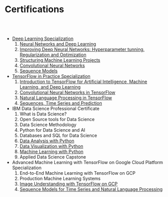 # Certifications
<br>
<br>

* [Deep Learning Specialization](https://www.coursera.org/account/accomplishments/specialization/F6YWSX45RL3J)
	1. [Neural Networks and Deep Learning](https://www.coursera.org/account/accomplishments/verify/56SN7L8EUKMX)
	2. [Improving Deep Neural Networks: Hyperparameter tunning, Regularization and Optimization](https://www.coursera.org/account/accomplishments/verify/F299FXC5NPXG)
	3. [Structuring Machine Learning Projects](https://www.coursera.org/account/accomplishments/verify/CK2RL6Q3N7QJ)
	4. [Convolutional Neural Networks](https://www.coursera.org/account/accomplishments/verify/HKA5EFGFLAEM)
	5. [Sequence Models](https://www.coursera.org/account/accomplishments/verify/3ER4YGGT5FH7)
* [TensorFlow in Practice Specialization](https://www.coursera.org/account/accomplishments/specialization/8AR57NNXZCVT)
	1. [Introduction to TensorFlow for Artificial Intelligence, Machine Learning, and Deep Learning](https://www.coursera.org/account/accomplishments/verify/REB4F6SKBL25)
	2. [Convolutional Neural Networks in TensorFlow](https://www.coursera.org/account/accomplishments/verify/YE2QZAREBBAF)
	3. [Natural Language Processing in TensorFlow](https://www.coursera.org/account/accomplishments/verify/N85CP29JC7K6)
	4. [Sequences, Time Series and Prediction](https://www.coursera.org/account/accomplishments/verify/7K8RDBH53XKK)
* IBM Data Science Professional Certificate
	1. What is Data Science?
	2. Open Source tools for Data Science
	3. Data Science Methodology
	4. Python for Data Science and AI
	5. Databases and SQL for Data Science
	6. [Data Analysis with Python](https://www.coursera.org/account/accomplishments/verify/KRK5ZRK2N7NH)
	7. [Data Visualization with Python](https://www.coursera.org/account/accomplishments/verify/GTPCEKZMXHUJ)
	8. [Machine Learning with Python](https://www.coursera.org/account/accomplishments/verify/WQX9LPPGYM2L)
	9. Applied Data Science Capstone 
* Advanced Machine Learning with TensorFlow on Google Cloud Platform Specialization
  1. End-to-End Machine Learning with TensorFlow on GCP
  2. Production Machine Learning Systems
  3. [Image Understanding with TensorFlow on GCP](https://www.coursera.org/account/accomplishments/verify/NJ94KY52NN5C)
  4. [Sequence Models for Time Series and Natural Language Processing](https://www.coursera.org/account/accomplishments/verify/NM9XBA2YRBMJ)
